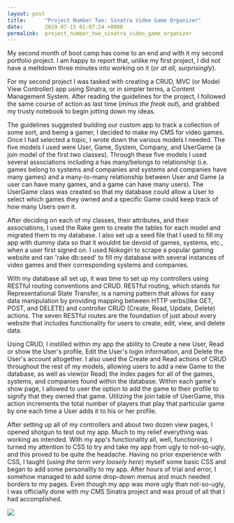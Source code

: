 ```yaml
---
layout: post
title:      "Project Number Two: Sinatra Video Game Organizer"
date:       2019-07-15 01:07:24 +0000
permalink:  project_number_two_sinatra_video_game_organizer
---
```





My second month of boot camp has come to an end and with it my second portfolio project. I am happy to report that, unlike my first project, I did not have a meltdown three minutes into working on it (*or at all, surprisingly*). 

For my second project I was tasked with creating a CRUD, MVC (or Model View Controller) app using Sinatra, or in simpler terms, a Content Management System. After reading the guidelines for the project, I followed the same course of action as last time (*minus the freak out*), and grabbed my trusty notebook to begin jotting down my ideas. 

The guidelines suggested building our custom app to track a collection of some sort, and being a gamer, I decided to make my CMS for video games. Once I had selected a topic, I wrote down the various models I needed. The five models I used were User, Game, System, Company, and UserGame (a join model of the first two classes). Through these five models I used several associations including a has many/belongs to relationship (i.e. games belong to systems and companies and systems and companies have many games) and a many-to-many relationship between User and Game (a user can have many games, and a game can have many users). The UserGame class was created so that my database could allow a User to select which games they owned and a specific Game could keep track of how many Users own it. 

After deciding on each of my classes, their attributes, and their associations, I used the Rake gem to create the tables for each model and migrated them to my database. I also set up a seed file that I used to fill my app with dummy data so that it wouldnt be devoid of games, systems, etc., when a user first signed on. I used Nokogiri to scrape a popular gaming website and ran 'rake db:seed' to fill my database with several instances of video games and their corresponding systems and companies. 

With my database all set up, it was time to set up my controllers using RESTful routing conventions and CRUD. RESTful routing, which stands for Representational State Transfer, is a naming pattern that allows for easy data manipulation by providing mapping between HTTP verbs(like GET, POST, and DELETE) and controller CRUD (Create, Read, Update, Delete) actions. The seven RESTful routes are the foundation of just about every website that includes functionality for users to create, edit, view, and delete data. 

Using CRUD, I instilled within my app the ability to Create a new User, Read or show the User's profile, Edit the User's login information, and Delete the User's account altogether. I also used the Create and Read actions of CRUD throughout the rest of my models, allowing users to add a new Game to the database, as well as view(or Read) the index pages for all of the games, systems, and companies found within the database. Within each game's show page, I allowed to user the option to add the game to their profile to signify that they owned that game. Utilizing the join table of UserGame, this action increments the total number of players that play that particular game by one each time a User adds it to his or her profile.

After setting up all of my controllers and about two dozen view pages, I opened shotgun to test out my app. Much to my relief everything was working as intended. With my app's functionality all, well, functioning, I turned my attention to CSS to try and take my app from ugly to not-so-ugly, and this proved to be quite the headache. Having no prior experience with CSS, I taught (*using the term very loosely here*) myself some basic CSS and began to add some personality to my app. After hours of trial and error, I somehow managed to add some drop-down menus and much needed borders to my pages. Even though my app was more ugly than not-so-ugly, I was officially done with my CMS Sinatra project and was proud of all that I had accomplished.

![](https://media1.tenor.com/images/9e7871c8d23549bbcf7919fcb227bb96/tenor.gif?itemid=3438539://)
